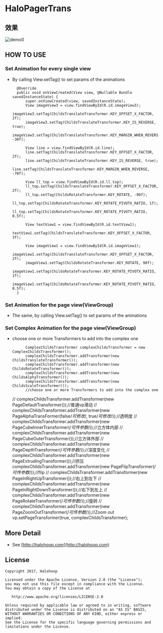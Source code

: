 # HaloPagerTrans

## 效果

![demo0](demo0.gif)

## HOW TO USE

### Set Animation for every single view

* By calling View.setTag() to set params of the animations


        @Override
        public void onViewCreated(View view, @Nullable Bundle savedInstanceState) {
            super.onViewCreated(view, savedInstanceState);
            View imageView3 = view.findViewById(R.id.imageView3);
            imageView3.setTag(ChildsTranslateTransformer.KEY_OFFSET_X_FACTOR, 2f);
            imageView3.setTag(ChildsTranslateTransformer.KEY_IS_REVERSE, true);
            imageView3.setTag(ChildsTranslateTransformer.KEY_MARGIN_WHEN_REVERSE, -30f);
    
            View line = view.findViewById(R.id.line);
            line.setTag(ChildsTranslateTransformer.KEY_OFFSET_X_FACTOR, 2f);
            line.setTag(ChildsTranslateTransformer.KEY_IS_REVERSE, true);
            line.setTag(ChildsTranslateTransformer.KEY_MARGIN_WHEN_REVERSE, -70f);
    
            View ll_top = view.findViewById(R.id.ll_top);
            ll_top.setTag(ChildsTranslateTransformer.KEY_OFFSET_X_FACTOR, 2f);
            ll_top.setTag(ChildsRotateTransformer.KEY_ROTATE, -90f);
            ll_top.setTag(ChildsRotateTransformer.KEY_ROTATE_PIVOTX_RATIO, 1f);
            ll_top.setTag(ChildsRotateTransformer.KEY_ROTATE_PIVOTY_RATIO, 0.5f);
    
            View textView1 = view.findViewById(R.id.textView1);
            textView1.setTag(ChildsTranslateTransformer.KEY_OFFSET_X_FACTOR, 3f);
    
            View imageView1 = view.findViewById(R.id.imageView1);
            imageView1.setTag(ChildsTranslateTransformer.KEY_OFFSET_X_FACTOR, 2f);
            imageView1.setTag(ChildsRotateTransformer.KEY_ROTATE, 90f);
            imageView1.setTag(ChildsRotateTransformer.KEY_ROTATE_PIVOTX_RATIO, 1f);
            imageView1.setTag(ChildsRotateTransformer.KEY_ROTATE_PIVOTY_RATIO, 0.5f);
        }

### Set Animation for the page view(ViewGroup)

* The same, by calling View.setTag() to set params of the animations

### Set Complex Animation for the page view(ViewGroup)

* choose one or more Transformers to add into the complex one
 



            ComplexChildsTransformer complexChildsTransformer = new ComplexChildsTransformer();
            complexChildsTransformer.addTransformer(new ChildsTranslateTransformer());
            complexChildsTransformer.addTransformer(new ChildsRotateTransformer());
            complexChildsTransformer.addTransformer(new ChildsAlphaTransformer());
            complexChildsTransformer.addTransformer(new ChildsScaleTransformer());
            //choose one or more Transformers to add into the complex one
    //        complexChildsTransformer.addTransformer(new PageDefaultTransformer());//普通vp滑动
    //        complexChildsTransformer.addTransformer(new PageAlphaTransFormer(false/*可修改*/, true/*可修改*/));//透明度
    //        complexChildsTransformer.addTransformer(new PageCubeInnerTransformer(/*可传参数*/));//立方体内部
    //        complexChildsTransformer.addTransformer(new PageCubeOuterTransformer());//立方体外部
    //        complexChildsTransformer.addTransformer(new PageDepthTransformer(/*可传参数*/));//深度变化
    //        complexChildsTransformer.addTransformer(new PageExtrudingTransformer());//挤压
            complexChildsTransformer.addTransformer(new PageFlipTransformer(/*可传参数*/));//flip
    //        complexChildsTransformer.addTransformer(new PageInRightUpTransformer());//右上到左下
    //        complexChildsTransformer.addTransformer(new PageInRightDownTransformer());//右下到左上
    //        complexChildsTransformer.addTransformer(new PageRotateTransformer(/*可传参数*/));//旋转
    //        complexChildsTransformer.addTransformer(new PageZoomOutTransformer(/*可传参数*/));//Zoom out
            vp.setPageTransformer(true, complexChildsTransformer);

## More Detail

* See [http://halohoop.com](http://halohoop.com)

## License

    Copyright 2017, Halohoop

    Licensed under the Apache License, Version 2.0 (the "License");
    you may not use this file except in compliance with the License.
    You may obtain a copy of the License at

       http://www.apache.org/licenses/LICENSE-2.0

    Unless required by applicable law or agreed to in writing, software
    distributed under the License is distributed on an "AS IS" BASIS,
    WITHOUT WARRANTIES OR CONDITIONS OF ANY KIND, either express or implied.
    See the License for the specific language governing permissions and
    limitations under the License.